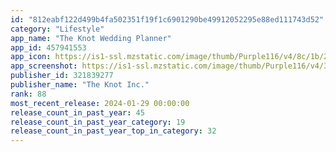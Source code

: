 ```yaml
---
id: "812eabf122d499b4fa502351f19f1c6901290be49912052295e88ed111743d52"
category: "Lifestyle"
app_name: "The Knot Wedding Planner"
app_id: 457941553
app_icon: https://is1-ssl.mzstatic.com/image/thumb/Purple116/v4/8c/1b/2b/8c1b2bf9-17db-3233-1921-ac605d33716d/AppIcon-0-1x_U007epad-0-85-220.png/1024x1024bb.png
app_screenshot: https://is1-ssl.mzstatic.com/image/thumb/Purple116/v4/3b/de/98/3bde981e-4490-1070-701e-903ab2cf5201/897bf27b-00df-4bc6-a9ba-442f7583d23c_TK_AppStore_iPhone6.5_01-1.png/1284x2778bb.png
publisher_id: 321839277
publisher_name: "The Knot Inc."
rank: 88
most_recent_release: 2024-01-29 00:00:00
release_count_in_past_year: 45
release_count_in_past_year_category: 19
release_count_in_past_year_top_in_category: 32
---
```

